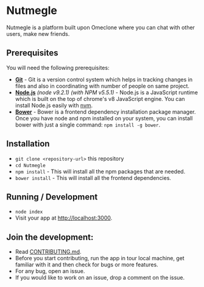 # Nutmegle

Nutmegle is a platform built upon Omeclone where you can chat with other users, make new friends.

## Prerequisites

You will need the following prerequisites:

* **[Git](https://git-scm.com/)** - Git is a version control system which helps in tracking changes in files and also in coordinating with number of people on same project.
* **[Node.js](https://nodejs.org/)** *(node v9.2.1)* *(with NPM v5.5.1)* - Node.js is a JavaScript runtime which is built on the top of chrome's v8 JavaScript engine. You can install Node.js easily with [nvm](https://github.com/creationix/nvm).
* **[Bower](https://bower.io/)** - Bower is a frontend dependency installation package manager. Once you have node and npm installed on your system, you can install bower with just a single command: ```npm install -g bower```.

## Installation

* `git clone <repository-url>` this repository
* `cd Nutmegle`
* `npm install` - This will install all the npm packages that are needed.
* `bower install` - This will install all the frontend dependencies.

## Running / Development

* `node index`
* Visit your app at [http://localhost:3000](http://localhost:3000).


## Join the development:

* Read [CONTRIBUTING.md](https://github.com/GloomyJD/Nutmegle/blob/master/CONTRIBUTING.md).
* Before you start contributing, run the app in tour local machine, get familiar with it and then check for bugs or more features.
* For any bug, open an issue.
* If you would like to work on an issue, drop a comment on the issue.
